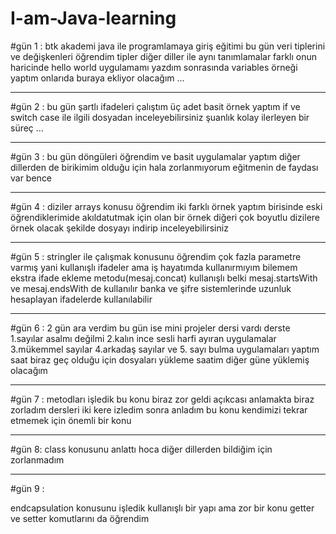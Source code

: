 # I-am-Java-learning

#gün 1 :
btk akademi java ile programlamaya giriş eğitimi
bu gün veri tiplerini ve değişkenleri öğrendim tipler diğer diller ile aynı tanımlamalar farklı onun haricinde hello 
world uygulamamı yazdım sonrasında variables örneği yaptım onlarıda buraya ekliyor olacağım ...

---

#gün 2 : 
bu gün şartlı ifadeleri çalıştım üç adet basit örnek yaptım if ve switch case ile ilgili dosyadan inceleyebilirsiniz 
şuanlık kolay ilerleyen bir süreç ...

---

#gün 3 :
bu gün döngüleri öğrendim ve basit uygulamalar yaptım diğer dillerden de birikimim olduğu için hala zorlanmıyorum eğitmenin de faydası var bence

---

#gün 4 :
diziler arrays konusu öğrendim iki farklı örnek yaptım birisinde eski öğrendiklerimide akıldatutmak için olan bir örnek diğeri çok boyutlu dizilere örnek olacak şekilde dosyayı indirip inceleyebilirsiniz

---

#gün 5 :
stringler ile çalışmak konusunu öğrendim çok fazla parametre varmış yani kullanışlı ifadeler ama 
iş hayatımda kullanırmıyım bilemem 
ekstra ifade ekleme metodu(mesaj.concat) kullanışlı belki mesaj.startsWith ve mesaj.endsWith de kullanılır
banka ve şifre sistemlerinde uzunluk hesaplayan ifadelerde kullanılabilir

---

#gün 6 :
2 gün ara verdim bu gün ise mini projeler dersi vardı derste 
1.sayılar asalmı değilmi
2.kalın ince sesli harfi ayıran uygulamalar
3.mükemmel sayılar
4.arkadaş sayılar
ve 5. sayı bulma uygulamaları yaptım 
saat biraz geç olduğu için dosyaları yükleme saatim diğer güne yüklemiş olacağım

---

#gün 7 : 
metodları işledik bu konu biraz zor geldi açıkcası anlamakta biraz zorladım dersleri iki kere izledim sonra anladım 
bu konu kendimizi tekrar etmemek için önemli bir konu 

---

#gün 8:
class konusunu anlattı hoca diğer dillerden bildiğim için zorlanmadım 

---

#gün 9 :

endcapsulation konusunu işledik kullanışlı bir yapı ama zor bir konu getter ve setter komutlarını da öğrendim 

